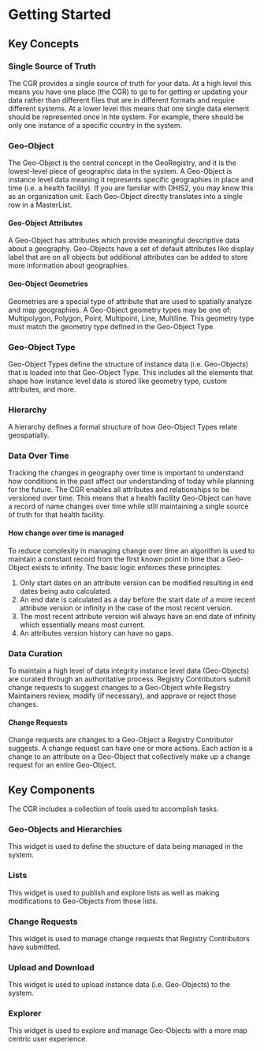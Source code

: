 # Getting Started

## Key Concepts

### Single Source of Truth

The CGR provides a single source of truth for your data. At a high level this means you have one place (the CGR) to go to for getting or updating your data rather than different files that are in different formats and require different systems. At a lower level this means that one single data element should be represented once in hte system. For example, there should be only one instance of a specific country in the system.

### Geo-Object

The Geo-Object is the central concept in the GeoRegistry, and it is the lowest-level piece of geographic data in the system.  A Geo-Object is instance level data meaning it represents specific geographies in place and time (i.e. a health facility). If you are familiar with DHIS2, you may know this as an organization unit. Each Geo-Object directly translates into a single row in a MasterList.&#x20;

#### Geo-Object Attributes

A Geo-Object has attributes which provide meaningful descriptive data about a geography.  Geo-Objects have a set of default attributes like display label that are on all objects but additional attributes can be added to store more information about geographies.

#### Geo-Object Geometries

Geometries are a special type of attribute that are used to spatially analyze and map geographies. A Geo-Object geometry types may be one of: Multipolygon, Polygon, Point, Multipoint, Line, Multiline. This geometry type must match the geometry type defined in the Geo-Object Type.

### Geo-Object Type

Geo-Object Types define the structure of instance data (i.e. Geo-Objects) that is loaded into that Geo-Object Type. This includes all the elements that shape how instance level data is stored like geometry type, custom attributes, and more.

### Hierarchy

A hierarchy defines a formal structure of how Geo-Object Types relate geospatially.&#x20;

### Data Over Time

Tracking the changes in geography over time is important to understand how conditions in the past affect our understanding of today while planning for the future. The CGR enables all attributes and relationships to be versioned over time. This means that a health facility Geo-Object can have a record of name changes over time while still maintaining a single source of truth for that health facility.

#### How change over time is managed

To reduce complexity in managing change over time an algorithm is used to maintain a constant record from the first known point in time that a Geo-Object exists to infinity. The basic logic enforces these principles:

1. Only start dates on an attribute version can be modified resulting in end dates being auto calculated.
2. An end date is calculated as a day before the start date of a more recent attribute version or infinity in the case of the most recent version.
3. The most recent attribute version will always have an end date of infinity which essentially means most current.
4. An attributes version history can have no gaps.

### Data Curation

To maintain a high level of data integrity instance level data (Geo-Objects) are curated through an authoritative process. Registry Contributors submit change requests to suggest changes to a Geo-Object while Registry Maintainers review, modify (if necessary), and approve or reject those changes.&#x20;

#### Change Requests

Change requests are changes to a Geo-Object a Registry Contributor suggests. A change request can have one or more actions. Each action is a change to an attribute on a Geo-Object that collectively make up a change request for an entire Geo-Object.&#x20;

## Key Components

The CGR includes a collection of tools used to accomplish tasks.

### Geo-Objects and Hierarchies <a href="#geo-objects-and-hierarchies" id="geo-objects-and-hierarchies"></a>

This widget is used to define the structure of data being managed in the system.

### Lists <a href="#lists" id="lists"></a>

This widget is used to publish and explore lists as well as making modifications to Geo-Objects from those lists.

### Change Requests <a href="#change-requests" id="change-requests"></a>

This widget is used to manage change requests that Registry Contributors have submitted.

### Upload and Download <a href="#upload-and-download" id="upload-and-download"></a>

This widget is used to upload instance data (i.e. Geo-Objects) to the system.

### Explorer <a href="#explorer" id="explorer"></a>

This widget is used to explore and manage Geo-Objects with a more map centric user experience.
